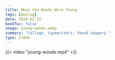 ```yaml
---
title: When the Woods Were Young
tags: [Analog]
date: 2024-02-22
bookToc: false
image: young-woods.webp
summary: "Collage, typewriters, found imagery."
type: video
---
```


{{< video "young-woods.mp4" >}}